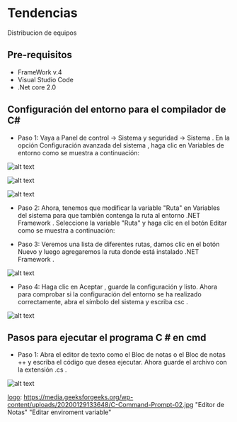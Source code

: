 # Tendencias
Distribucion de equipos
## Pre-requisitos

 * FrameWork v.4
 * Visual Studio Code
 * .Net core 2.0

## Configuración del entorno para el compilador de C#
 
 * Paso 1: Vaya a Panel de control -> Sistema y seguridad -> Sistema . En la opción Configuración avanzada del sistema , haga clic en Variables de entorno como se muestra a continuación:
 
![alt text][logo]

[logo]: https://media.geeksforgeeks.org/wp-content/uploads/20200121161603/System-Setting.jpg "Panel de control -> Sistema y seguridad -> Sistema"

![alt text][logo]

[logo]: https://media.geeksforgeeks.org/wp-content/uploads/20200121161557/Environment-variable-setup-01.jpg "Variables de entorno"

![alt text][logo]

* Paso 2: Ahora, tenemos que modificar la variable "Ruta" en Variables del sistema para que también contenga la ruta al entorno .NET Framework . Seleccione la variable "Ruta" y haga clic en el botón Editar como se muestra a continuación:


[logo]: https://media.geeksforgeeks.org/wp-content/uploads/20200121164500/Environment-variable-setup-02-1.jpg "Hacer click en Path"

* Paso 3: Veremos una lista de diferentes rutas, damos clic en el botón Nuevo y luego agregaremos la ruta donde está instalado .NET Framework .

![alt text][logo]

[logo]: https://media.geeksforgeeks.org/wp-content/uploads/20200129133525/C-Command-Prompt-Environment-Setup.jpg "Editar enviroment variable"

 * Paso 4: Haga clic en Aceptar , guarde la configuración y listo. Ahora para comprobar si la configuración del entorno se ha realizado correctamente, abra el símbolo del sistema y escriba csc .

 ![alt text][logo]

[logo]: https://media.geeksforgeeks.org/wp-content/uploads/20200129133648/C-Command-Prompt-02.jpg "Editar enviroment variable"

## Pasos para ejecutar el programa C # en cmd

* Paso 1: Abra el editor de texto como el Bloc de notas o el Bloc de notas ++ y escriba el código que desea ejecutar. Ahora guarde el archivo con la extensión .cs .

 ![alt text][logo]

[logo]: https://media.geeksforgeeks.org/wp-content/uploads/20200129133648/C-Command-Prompt-02.jpg "Editor de Notas" "Editar enviroment variable"